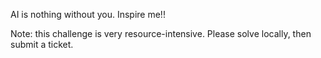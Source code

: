 AI is nothing without you. Inspire me!!

Note: this challenge is very resource-intensive. Please solve locally, then submit a ticket.
